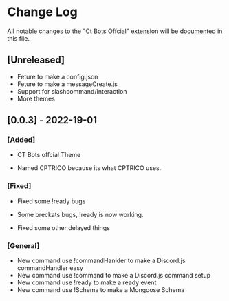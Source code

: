 # Change Log
All notable changes to the "Ct Bots Offcial" extension will be documented in this file.


## [Unreleased]
- Feture to make a config.json
- Feture to make a messageCreate.js
- Support for slashcommand/Interaction
- More themes 

## [0.0.3] - 2022-19-01
### [Added]
- CT Bots offcial Theme 
* Named CPTRICO because its what CPTRICO uses.

### [Fixed]
- Fixed some !ready bugs
* Some breckats bugs, !ready is now working.
- Fixed some other delayed things


### [General]
- New command use !commandHanlder to make a Discord.js commandHandler easy
- New command use !command to make a Discord.js command setup
- New command use !ready to make a ready event
- New command use !Schema to make a Mongoose Schema

